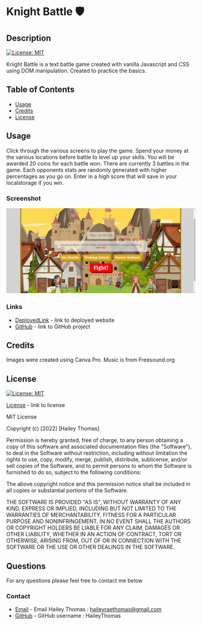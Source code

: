 # Knight Battle 🛡️

## Description

[![License: MIT](https://img.shields.io/badge/License-MIT-yellow.svg)](https://opensource.org/licenses/MIT)

Knight Battle is a text battle game created with vanilla Javascript and CSS using DOM manipulation. Created to practice the basics.

## Table of Contents

- [Usage](#usage)
- [Credits](#credits)
- [License](#license)

## Usage

Click through the various screens to play the game. Spend your money at the various locations before battle to level up your skills. You will be awarded 20 coins for each battle won. There are currently 3 battles in the game. Each opponents stats are randomly generated with higher percentages as you go on. Enter in a high score that will save in your localstorage if you win.

### Screenshot

![Screenshot](./assets/images/screenshot.png)

### Links

- [DeployedLink](https://haileythomas.github.io/knight-battle/) - link to deployed website
- [GitHub](https://github.com/HaileyThomas/knight-battle) - link to GitHub project

## Credits

Images were created using Canva Pro. Music is from Freesound.org

## License

[![License: MIT](https://img.shields.io/badge/License-MIT-yellow.svg)](https://opensource.org/licenses/MIT)

[License](https://opensource.org/licenses/MIT) - link to license

MIT License

Copyright (c) [2022] [Hailey Thomas]

Permission is hereby granted, free of charge, to any person obtaining a copy
of this software and associated documentation files (the "Software"), to deal
in the Software without restriction, including without limitation the rights
to use, copy, modify, merge, publish, distribute, sublicense, and/or sell
copies of the Software, and to permit persons to whom the Software is
furnished to do so, subject to the following conditions:

The above copyright notice and this permission notice shall be included in all
copies or substantial portions of the Software.

THE SOFTWARE IS PROVIDED "AS IS", WITHOUT WARRANTY OF ANY KIND, EXPRESS OR
IMPLIED, INCLUDING BUT NOT LIMITED TO THE WARRANTIES OF MERCHANTABILITY,
FITNESS FOR A PARTICULAR PURPOSE AND NONINFRINGEMENT. IN NO EVENT SHALL THE
AUTHORS OR COPYRIGHT HOLDERS BE LIABLE FOR ANY CLAIM, DAMAGES OR OTHER
LIABILITY, WHETHER IN AN ACTION OF CONTRACT, TORT OR OTHERWISE, ARISING FROM,
OUT OF OR IN CONNECTION WITH THE SOFTWARE OR THE USE OR OTHER DEALINGS IN THE
SOFTWARE.

## Questions

For any questions please feel free to contact me below

### Contact

- [Email](mailto:haileyraethomas@gmail.com) - Email Hailey Thomas : haileyraethomas@gmail.com
- [GitHub](https://github.com/HaileyThomas) - GitHub username : HaileyThomas
